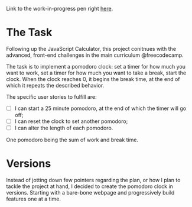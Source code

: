 Link to the work-in-progress pen right [here]().

# The Task 

Following up the JavaScript Calculator, this project conitnues with the advanced, front-end challenges in the main curriculum @freecodecamp.

The task is to implement a pomodoro clock: set a timer for how much you want to work, set a timer for how much you want to take a break, start the clock. When the clock reaches 0, it begins the break time, at the end of which it repeats the described behavior.

The specific user stories to fulfill are:

- [ ] I can start a 25 minute pomodoro, at the end of which the timer will go off;
- [ ] I can reset the clock to set another pomodoro;
- [ ] I can alter the length of each pomodoro.

One pomodoro being the sum of work and break time.

# Versions

Instead of jotting down few pointers regarding the plan, or how I plan to tackle the project at hand, I decided to create the pomodoro clock in versions. Starting with a bare-bone webpage and progressively build features one at a time.
